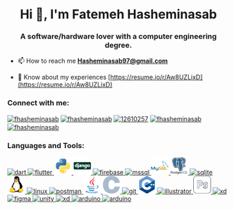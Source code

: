 <h1 align="center">Hi 👋, I'm Fatemeh Hasheminasab</h1>
<h3 align="center">A software/hardware lover with a computer engineering degree.</h3>


- 📫 How to reach me **Hasheminasab97@gmail.com**

- 📄 Know about my experiences [https://resume.io/r/Aw8UZLixD](https://resume.io/r/Aw8UZLixD)

<h3 align="left">Connect with me:</h3>
<p align="left">
<a href="https://t.me/Fhasheminasab" target="blank"><img align="center" src="https://img.icons8.com/ios/452/telegram-app.png" alt="fhasheminasab" height="30" width="40" /></a>
<a href="https://linkedin.com/in/fhasheminasab" target="blank"><img align="center" src="https://cdn.jsdelivr.net/npm/simple-icons@3.0.1/icons/linkedin.svg" alt="fhasheminasab" height="30" width="40" /></a>
<a href="https://stackoverflow.com/users/12610257" target="blank"><img align="center" src="https://cdn.jsdelivr.net/npm/simple-icons@3.0.1/icons/stackoverflow.svg" alt="12610257" height="30" width="40" /></a>
<a href="https://instagram.com/fhasheminasab" target="blank"><img align="center" src="https://cdn.jsdelivr.net/npm/simple-icons@3.0.1/icons/instagram.svg" alt="fhasheminasab" height="30" width="40" /></a>
<a href="https://dev.to/fhasheminasab" target="blank"><img align="center" src="https://cdn.jsdelivr.net/npm/simple-icons@3.0.1/icons/dev-dot-to.svg" alt="fhasheminasab" height="30" width="40" /></a>

</p>

<h3 align="left">Languages and Tools:</h3>
<p align="left"> 

<a href="https://dart.dev" target="_blank"> <img src="https://www.vectorlogo.zone/logos/dartlang/dartlang-icon.svg" alt="dart" width="40" height="40"/> </a> 
<a href="https://flutter.dev" target="_blank"> <img src="https://www.vectorlogo.zone/logos/flutterio/flutterio-icon.svg" alt="flutter" width="40" height="40"/> </a> 
<a href="https://www.python.org" target="_blank"> <img src="https://raw.githubusercontent.com/devicons/devicon/master/icons/python/python-original.svg" alt="python" width="40" height="40"/> </a> 
<a href="https://www.djangoproject.com/" target="_blank"> <img src="https://raw.githubusercontent.com/devicons/devicon/master/icons/django/django-original.svg" alt="django" width="40" height="40"/> </a> 
<a href="https://firebase.google.com/" target="_blank"> <img src="https://www.vectorlogo.zone/logos/firebase/firebase-icon.svg" alt="firebase" width="40" height="40"/> </a> 
<a href="https://www.microsoft.com/en-us/sql-server" target="_blank"> <img src="https://cdn.worldvectorlogo.com/logos/microsoft-sql-server.svg" alt="mssql" width="40" height="40"/> </a> 
<a href="https://www.mysql.com/" target="_blank"> <img src="https://raw.githubusercontent.com/devicons/devicon/master/icons/mysql/mysql-original-wordmark.svg" alt="mysql" width="40" height="40"/> </a> 
<a href="https://www.postgresql.org" target="_blank"> <img src="https://raw.githubusercontent.com/devicons/devicon/master/icons/postgresql/postgresql-original-wordmark.svg" alt="postgresql" width="40" height="40"/> </a> 
<a href="https://www.sqlite.org/" target="_blank"> <img src="https://www.vectorlogo.zone/logos/sqlite/sqlite-icon.svg" alt="sqlite" width="40" height="40"/> </a> 
<a href="https://www.linux.org/" target="_blank"> <img src="https://raw.githubusercontent.com/devicons/devicon/master/icons/linux/linux-original.svg" alt="linux" width="40" height="40"/> </a> 
<a href="https://www.microsoft.com/en-us/windows-server" target="_blank"> <img src="https://www.fortray.org/uploads/courseimages/1603259471.png" alt="linux" width="50" height="40"/> </a> 
<a href="https://www.vmware.com/products/vsphere.html" target="_blank"> <img src="https://images-wixmp-ed30a86b8c4ca887773594c2.wixmp.com/i/2b14985a-c66e-4dbd-b09c-609fe0678dae/d4o96dy-c59b7496-2fb3-4f30-a7cd-35425bf92133.png" alt="postman" width="40" height="40"/> </a> <a href="https://www.java.com" target="_blank"> <img src="https://raw.githubusercontent.com/devicons/devicon/master/icons/java/java-original.svg" alt="java" width="40" height="40"/> </a> 
<a href="https://www.cprogramming.com/" target="_blank"> <img src="https://raw.githubusercontent.com/devicons/devicon/master/icons/c/c-original.svg" alt="c" width="40" height="40"/> </a> 
<a href="https://git-scm.com/" target="_blank"> <img src="https://www.vectorlogo.zone/logos/git-scm/git-scm-icon.svg" alt="git" width="40" height="40"/> </a> 
<a href="https://www.w3schools.com/cpp/" target="_blank"> <img src="https://raw.githubusercontent.com/devicons/devicon/master/icons/cplusplus/cplusplus-original.svg" alt="cplusplus" width="40" height="40"/> </a> 
<a href="https://www.adobe.com/in/products/illustrator.html" target="_blank"> <img src="https://www.vectorlogo.zone/logos/adobe_illustrator/adobe_illustrator-icon.svg" alt="illustrator" width="40" height="40"/> </a> 
<a href="https://www.photoshop.com/en" target="_blank"> <img src="https://raw.githubusercontent.com/devicons/devicon/master/icons/photoshop/photoshop-line.svg" alt="photoshop" width="40" height="40"/> </a> 
<a href="https://www.adobe.com/products/xd.html" target="_blank"> <img src="https://cdn.worldvectorlogo.com/logos/adobe-xd.svg" alt="xd" width="40" height="40"/> </a> 
<a href="https://www.figma.com/" target="_blank"> <img src="https://www.vectorlogo.zone/logos/figma/figma-icon.svg" alt="figma" width="40" height="40"/> </a> 
<a href="https://unity.com/" target="_blank"> <img src="https://www.vectorlogo.zone/logos/unity3d/unity3d-icon.svg" alt="unity" width="40" height="40"/> </a> 
<a href="https://www.construct.net/" target="_blank"> <img src="https://construct-static.com/images/v900/r/global/construct-3-logo_v64.png" alt="xd" width="40" height="40"/> </a> 
<a href="https://www.arduino.cc/" target="_blank"> <img src="https://cdn.worldvectorlogo.com/logos/arduino-1.svg" alt="arduino" width="40" height="40"/> </a> 
<a href="https://www.mohoanimation.com/" target="_blank"> <img src="https://upload.wikimedia.org/wikipedia/commons/thumb/0/0f/Moho.png/220px-Moho.png" alt="arduino" width="40" height="40"/> </a> 

</p>



<!---

<a href="https://postman.com" target="_blank"> <img src="https://www.vectorlogo.zone/logos/getpostman/getpostman-icon.svg" alt="postman" width="40" height="40"/> </a> 
<a href="https://www.elastic.co" target="_blank"> <img src="https://www.vectorlogo.zone/logos/elastic/elastic-icon.svg" alt="elasticsearch" width="40" height="40"/> </a> 


- 👋 Hi, I’m @fhasheminasab
- 👀 I’m interested in ...
- 🌱 I’m currently learning ...
- 💞️ I’m looking to collaborate on ...
- 📫 How to reach me ...
--->

<!---
fhasheminasab/fhasheminasab is a ✨ special ✨ repository because its `README.md` (this file) appears on your GitHub profile.
You can click the Preview link to take a look at your changes.
--->
